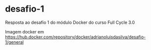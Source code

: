# desafio-1

Resposta ao desafio 1 do módulo Docker do curso Full Cycle 3.0

Imagem docker em https://hub.docker.com/repository/docker/adrianoluisdasilva/desafio-1/general
